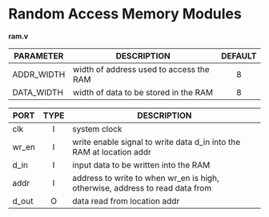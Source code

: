 # Random Access Memory Modules

__ram.v__

| PARAMETER | DESCRIPTION | DEFAULT |
|-----------|-------------|:-------:|
| ADDR_WIDTH | width of address used to access the RAM | 8 |
| DATA_WIDTH | width of data to be stored in the RAM | 8 |

| PORT | TYPE | DESCRIPTION |
|------|:----:|-------------|
| clk  | I | system clock |
| wr_en | I | write enable signal to write data d_in into the RAM at location addr |
| d_in | I | input data to be written into the RAM |
| addr | I | address to write to when wr_en is high, otherwise, address to read data from |
| d_out | O | data read from location addr |
